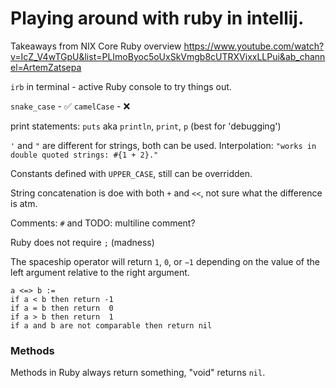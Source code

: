 # Playing around with ruby in intellij.

Takeaways from NIX Core Ruby overview https://www.youtube.com/watch?v=IcZ_V4wTGpU&list=PLImoByoc5oUxSkVmgb8cUTRXVixxLLPui&ab_channel=ArtemZatsepa

`irb` in terminal - active Ruby console to try things out.

`snake_case` - ✅
`camelCase` - ❌

print statements: `puts` aka `println`, `print`, `p` (best for 'debugging')

`'` and `"` are different for strings, both can be used.
Interpolation: `"works in double quoted strings: #{1 + 2}."`

Constants defined with `UPPER_CASE`, still can be overridden.

String concatenation is doe with both `+` and `<<`, not sure what the difference is atm.

Comments: `#` and TODO: multiline comment?

Ruby does not require `;` (madness)

The spaceship operator will return `1`, `0`, or `−1` depending on the value of the left argument relative to the right argument.
```
a <=> b :=
if a < b then return -1
if a = b then return  0
if a > b then return  1
if a and b are not comparable then return nil
```
### Methods
Methods in Ruby always return something, "void" returns `nil`.